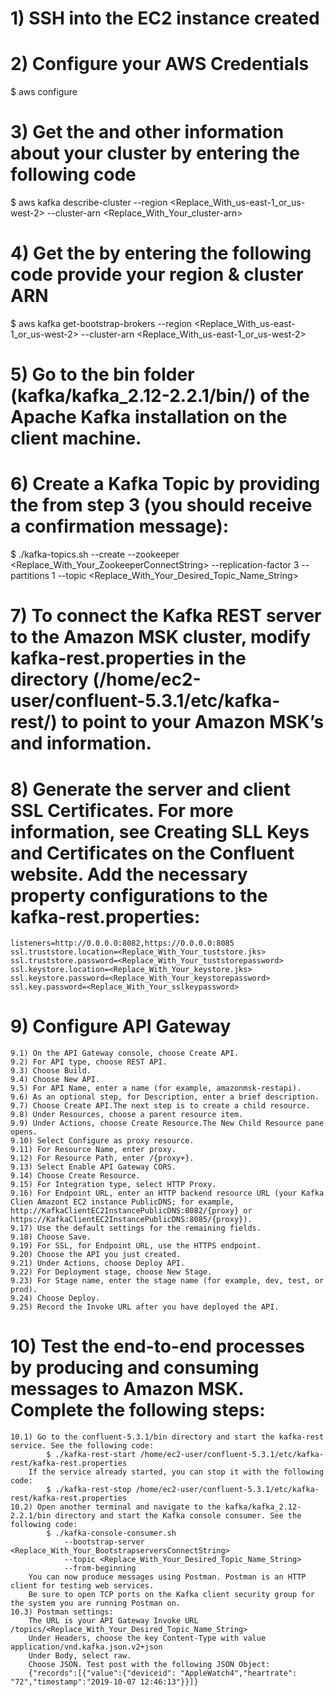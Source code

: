 # 1) SSH into the EC2 instance created

# 2) Configure your AWS Credentials
$ aws configure

# 3) Get the <ZooKeeperConnectionString> and other information about your cluster by entering the following code
$ aws kafka describe-cluster 
    --region <Replace_With_us-east-1_or_us-west-2> 
    --cluster-arn <Replace_With_Your_cluster-arn> 

# 4) Get the <BootstrapBrokerString> by entering the following code provide your region & cluster ARN
$ aws kafka get-bootstrap-brokers
    --region <Replace_With_us-east-1_or_us-west-2>
    --cluster-arn <Replace_With_us-east-1_or_us-west-2>

# 5) Go to the bin folder (kafka/kafka_2.12-2.2.1/bin/) of the Apache Kafka installation on the client machine.

# 6) Create a Kafka Topic by providing the <ZooKeeperConnectionString> from step 3 (you should receive a confirmation message):
$ ./kafka-topics.sh
    --create
    --zookeeper <Replace_With_Your_ZookeeperConnectString>
    --replication-factor 3
    --partitions 1
    --topic <Replace_With_Your_Desired_Topic_Name_String>

# 7) To connect the Kafka REST server to the Amazon MSK cluster, modify kafka-rest.properties in the directory (/home/ec2-user/confluent-5.3.1/etc/kafka-rest/) to point to your Amazon MSK’s <ZooKeeperConnectionString> and <BootstrapBrokerString> information.

# 8) Generate the server and client SSL Certificates. For more information, see Creating SLL Keys and Certificates on the Confluent website. Add the necessary property configurations to the kafka-rest.properties:
    listeners=http://0.0.0.0:8082,https://0.0.0.0:8085
    ssl.truststore.location=<Replace_With_Your_tuststore.jks>
    ssl.truststore.password=<Replace_With_Your_tuststorepassword>
    ssl.keystore.location=<Replace_With_Your_keystore.jks>
    ssl.keystore.password=<Replace_With_Your_keystorepassword>
    ssl.key.password=<Replace_With_Your_sslkeypassword>

# 9) Configure API Gateway
    9.1) On the API Gateway console, choose Create API.
    9.2) For API type, choose REST API.
    9.3) Choose Build.
    9.4) Choose New API.
    9.5) For API Name, enter a name (for example, amazonmsk-restapi).
    9.6) As an optional step, for Description, enter a brief description.
    9.7) Choose Create API.The next step is to create a child resource.
    9.8) Under Resources, choose a parent resource item.
    9.9) Under Actions, choose Create Resource.The New Child Resource pane opens.
    9.10) Select Configure as proxy resource.
    9.11) For Resource Name, enter proxy.
    9.12) For Resource Path, enter /{proxy+}.
    9.13) Select Enable API Gateway CORS.
    9.14) Choose Create Resource.
    9.15) For Integration type, select HTTP Proxy.
    9.16) For Endpoint URL, enter an HTTP backend resource URL (your Kafka Clien Amazont EC2 instance PublicDNS; for example, http://KafkaClientEC2InstancePublicDNS:8082/{proxy} or https://KafkaClientEC2InstancePublicDNS:8085/{proxy}).
    9.17) Use the default settings for the remaining fields.
    9.18) Choose Save.
    9.19) For SSL, for Endpoint URL, use the HTTPS endpoint.
    9.20) Choose the API you just created.
    9.21) Under Actions, choose Deploy API.
    9.22) For Deployment stage, choose New Stage.
    9.23) For Stage name, enter the stage name (for example, dev, test, or prod).
    9.24) Choose Deploy.
    9.25) Record the Invoke URL after you have deployed the API.

# 10) Test the end-to-end processes by producing and consuming messages to Amazon MSK. Complete the following steps:
    10.1) Go to the confluent-5.3.1/bin directory and start the kafka-rest service. See the following code:
            $ ./kafka-rest-start /home/ec2-user/confluent-5.3.1/etc/kafka-rest/kafka-rest.properties
        If the service already started, you can stop it with the following code:
            $ ./kafka-rest-stop /home/ec2-user/confluent-5.3.1/etc/kafka-rest/kafka-rest.properties
    10.2) Open another terminal and navigate to the kafka/kafka_2.12-2.2.1/bin directory and start the Kafka console consumer. See the following code:
            $ ./kafka-console-consumer.sh
                --bootstrap-server <Replace_With_Your_BootstrapserversConnectString>
                --topic <Replace_With_Your_Desired_Topic_Name_String>
                --from-beginning 
        You can now produce messages using Postman. Postman is an HTTP client for testing web services.
        Be sure to open TCP ports on the Kafka client security group for the system you are running Postman on.
    10.3) Postman settings:
        The URL is your API Gateway Invoke URL /topics/<Replace_With_Your_Desired_Topic_Name_String>
        Under Headers, choose the key Content-Type with value application/vnd.kafka.json.v2+json
        Under Body, select raw.
        Choose JSON. Test post with the following JSON Object:
        {"records":[{"value":{"deviceid": "AppleWatch4","heartrate": "72","timestamp":"2019-10-07 12:46:13"}}]} 